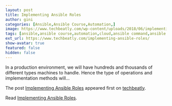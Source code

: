 ```yaml
---
layout: post
title: Implementing Ansible Roles
author: gini
categories: [Ansible,Ansible Course,Automation,]
image: https://www.techbeatly.com/wp-content/uploads/2018/06/implementing-ansible-roles-1024x576.png
tags: [ansible,ansible course,automation,cloud,ansible command,ansible doc,ansible playbook,ansible roles,ansible training,implementing roles,]
ext_url: https://www.techbeatly.com/implementing-ansible-roles/
show-avatar: true
featured: false
hidden: false
---
```


<p>In a production environment, we will have hundreds and thousands of different types machines to handle. Hence the type of operations and implementation methods will&#46;&#46;&#46;</p>
<p>The post <a href="https://www.techbeatly.com/implementing-ansible-roles/">Implementing Ansible Roles</a> appeared first on <a href="https://www.techbeatly.com">techbeatly</a>.</p>

Read [Implementing Ansible Roles](https://www.techbeatly.com/implementing-ansible-roles/).